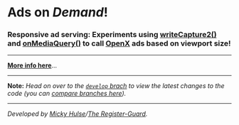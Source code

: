 # Ads on _Demand_!

### Responsive ad serving: Experiments using [writeCapture2()](https://github.com/iamnoah/writeCapture/tree/writeCapture2) and [onMediaQuery()](https://github.com/JoshBarr/js-media-queries) to call [OpenX](http://www.openx.com) ads based on viewport size!

---

**[More info here](https://github.com/registerguard/ads-on-demand/wiki)**…

---

**Note:** *Head on over to the [`develop` brach](https://github.com/registerguard/ads-on-demand/tree/develop) to view the latest changes to the code (you can [compare branches here](https://github.com/registerguard/ads-on-demand/branches)).*

---

*Developed by [Micky Hulse](http://hulse.me)/[The Register-Guard](http://www.registerguard.com).*